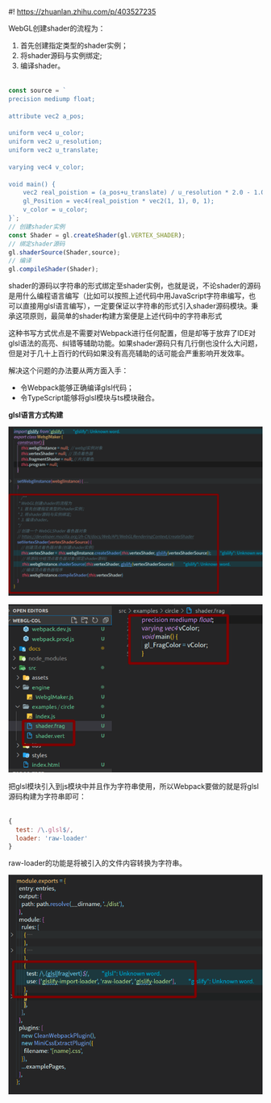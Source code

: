 #! https://zhuanlan.zhihu.com/p/403527235
<!--
 * @Author: your name
 * @Date: 2021-08-25 17:50:52
 * @LastEditTime: 2021-08-25 18:03:51
 * @LastEditors: Please set LastEditors
 * @Description: In User Settings Edit
 * @FilePath: /webgl-col/docs/WebGL创建shader的流程.md
-->
WebGL创建shader的流程为：

1. 首先创建指定类型的shader实例；
2. 将shader源码与实例绑定;
3. 编译shader。


```javascript

const source = `
precision mediump float;

attribute vec2 a_pos;

uniform vec4 u_color;
uniform vec2 u_resolution;
uniform vec2 u_translate;

varying vec4 v_color;

void main() {
    vec2 real_poistion = (a_pos+u_translate) / u_resolution * 2.0 - 1.0;
    gl_Position = vec4(real_poistion * vec2(1, 1), 0, 1);
    v_color = u_color;
}`;
// 创建shader实例
const Shader = gl.createShader(gl.VERTEX_SHADER);
// 绑定shader源码
gl.shaderSource(Shader,source);
// 编译
gl.compileShader(Shader);
```
shader的源码以字符串的形式绑定至shader实例，也就是说，不论shader的源码是用什么编程语言编写（比如可以按照上述代码中用JavaScript字符串编写，也可以直接用glsl语言编写），一定要保证以字符串的形式引入shader源码模块。秉承这项原则，最简单的shader构建方案便是上述代码中的字符串形式

这种书写方式优点是不需要对Webpack进行任何配置，但是却等于放弃了IDE对glsl语法的高亮、纠错等辅助功能。如果shader源码只有几行倒也没什么大问题，但是对于几十上百行的代码如果没有高亮辅助的话可能会严重影响开发效率。

解决这个问题的办法要从两方面入手：

- 令Webpack能够正确编译glsl代码；
- 令TypeScript能够将glsl模块与ts模块融合。


<b>glsl语言方式构建</b>

![](../assets/createshader.png)

![](../assets/glsl.png)


把glsl模块引入到js模块中并且作为字符串使用，所以Webpack要做的就是将glsl源码构建为字符串即可：

```javascript

{
  test: /\.glsl$/,
  loader: 'raw-loader'
}
```
raw-loader的功能是将被引入的文件内容转换为字符串。

![](../assets/webpackglsl.png)

